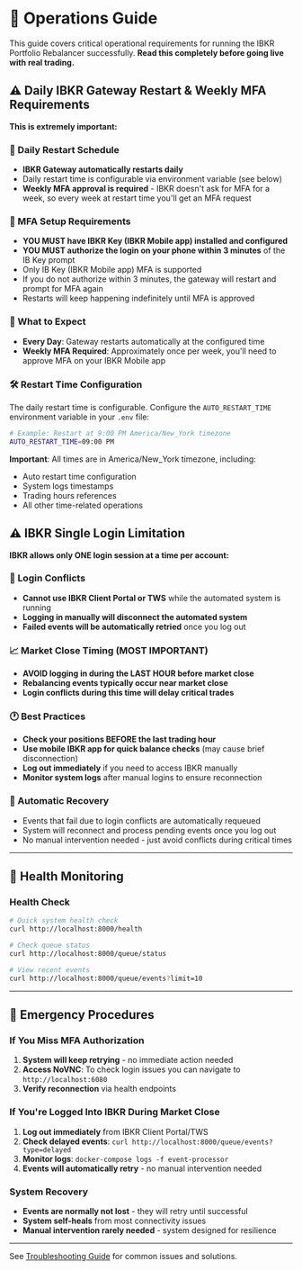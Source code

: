 # 🔧 Operations Guide

This guide covers critical operational requirements for running the IBKR Portfolio Rebalancer successfully. **Read this completely before going live with real trading.**

## ⚠️ Daily IBKR Gateway Restart & Weekly MFA Requirements

**This is extremely important:**

### 🔄 Daily Restart Schedule
- **IBKR Gateway automatically restarts daily**
- Daily restart time is configurable via environment variable (see below)
- **Weekly MFA approval is required** - IBKR doesn't ask for MFA for a week, so every week at restart time you'll get an MFA request

### 📱 MFA Setup Requirements
- **YOU MUST have IBKR Key (IBKR Mobile app) installed and configured**
- **YOU MUST authorize the login on your phone within 3 minutes** of the IB Key prompt
- Only IB Key (IBKR Mobile app) MFA is supported
- If you do not authorize within 3 minutes, the gateway will restart and prompt for MFA again
- Restarts will keep happening indefinitely until MFA is approved

### 📅 What to Expect
- **Every Day**: Gateway restarts automatically at the configured time
- **Weekly MFA Required**: Approximately once per week, you'll need to approve MFA on your IBKR Mobile app 

### 🛠️ Restart Time Configuration
The daily restart time is configurable. Configure the `AUTO_RESTART_TIME` environment variable in your `.env` file:

```bash
# Example: Restart at 9:00 PM America/New_York timezone
AUTO_RESTART_TIME=09:00 PM
```

**Important**: All times are in America/New_York timezone, including:
- Auto restart time configuration
- System logs timestamps
- Trading hours references
- All other time-related operations

## ⚠️ IBKR Single Login Limitation

**IBKR allows only ONE login session at a time per account:**

### 🚫 Login Conflicts
- **Cannot use IBKR Client Portal or TWS** while the automated system is running
- **Logging in manually will disconnect the automated system**
- **Failed events will be automatically retried** once you log out

### 📈 Market Close Timing (MOST IMPORTANT)
- **AVOID logging in during the LAST HOUR before market close**
- **Rebalancing events typically occur near market close**
- **Login conflicts during this time will delay critical trades**

### 🕐 Best Practices
- **Check your positions BEFORE the last trading hour**
- **Use mobile IBKR app for quick balance checks** (may cause brief disconnection)
- **Log out immediately** if you need to access IBKR manually
- **Monitor system logs** after manual logins to ensure reconnection

### 🔄 Automatic Recovery
- Events that fail due to login conflicts are automatically requeued
- System will reconnect and process pending events once you log out
- No manual intervention needed - just avoid conflicts during critical times

---

## 🏥 Health Monitoring

### Health Check
```bash
# Quick system health check
curl http://localhost:8000/health

# Check queue status
curl http://localhost:8000/queue/status

# View recent events
curl http://localhost:8000/queue/events?limit=10
```
---

## 🚨 Emergency Procedures

### If You Miss MFA Authorization
1. **System will keep retrying** - no immediate action needed
2. **Access NoVNC**: To check login issues you can navigate to `http://localhost:6080`
3. **Verify reconnection** via health endpoints

### If You're Logged Into IBKR During Market Close
1. **Log out immediately** from IBKR Client Portal/TWS
2. **Check delayed events**: `curl http://localhost:8000/queue/events?type=delayed`
3. **Monitor logs**: `docker-compose logs -f event-processor`
4. **Events will automatically retry** - no manual intervention needed

### System Recovery
- **Events are normally not lost** - they will retry until successful
- **System self-heals** from most connectivity issues
- **Manual intervention rarely needed** - system designed for resilience

---

See [Troubleshooting Guide](troubleshooting.md) for common issues and solutions.